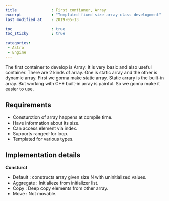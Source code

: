 ```yaml
---
title				: First contianer, Array
excerpt				: "Templated fixed size array class development"
last_modified_at	: 2019-05-13

toc 				: true
toc_sticky			: true

categories:
 - Astro
 - Engine
---
```


The first container to develop is Array. It is very basic and also useful container.
There are 2 kinds of array. One is static array and the other is dynamic array.
First we gonna make static array. Static arrary is the built-in array. But working with C++ built-in array is painful.
So we gonna make it easier to use.

## Requirements

- Consturction of array happens at compile time.
- Have information about its size.
- Can access element via index.
- Supports ranged-for loop.
- Templated for various types.

## Implementation details

**Consturct**

- Default : constructs array given size N with uninitialized values.
- Aggregate : Initialieze from initializer list.
- Copy : Deep copy elements from other array.
- Move : Not movable.